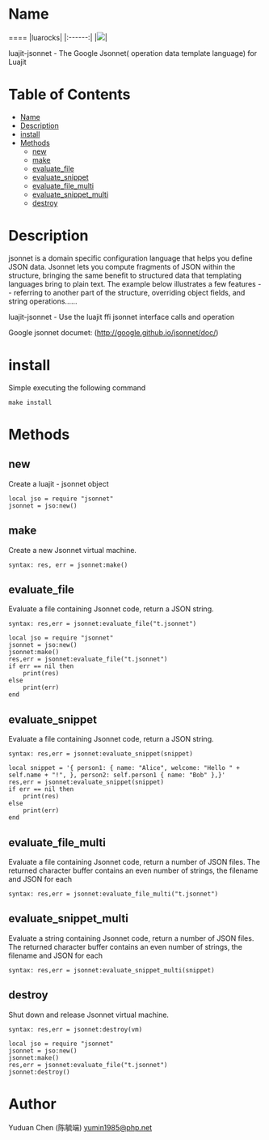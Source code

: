 # Name
====
|luarocks|
|:------:|
|[![](https://img.shields.io/badge/luarocks-0.1--1-blue.svg)](https://crates.io/crates/jsonnet)|

luajit-jsonnet - The Google Jsonnet( operation data template language) for Luajit


Table of Contents
=================

* [Name](#name)
* [Description](#description)
* [install](#install)
* [Methods](#methods)
	 * [new](#new)
	 * [make](#make)
	 * [evaluate_file](#evaluate_file)
	 * [evaluate_snippet](#evaluate_snippet)
	 * [evaluate_file_multi](#evaluate_file_multi)
	 * [evaluate_snippet_multi](#evaluate_snippet_multi)
	 * [destroy](#destroy)

Description
===========


jsonnet is a domain specific configuration language that helps you define JSON data. Jsonnet lets you compute fragments of JSON within the structure, bringing the same benefit to structured data that templating languages bring to plain text. The example below illustrates a few features -- referring to another part of the structure, overriding object fields, and string operations......

luajit-jsonnet - Use the luajit ffi jsonnet interface calls and operation

Google jsonnet documet: (http://google.github.io/jsonnet/doc/)

install
===========
Simple executing the following command

```
make install

```

Methods
=======

new
---
Create a luajit - jsonnet object

```
local jso = require "jsonnet"
jsonnet = jso:new()

```
make
---
Create a new Jsonnet virtual machine.

```
syntax: res, err = jsonnet:make()
```
evaluate_file
---
Evaluate a file containing Jsonnet code, return a JSON string.

```
syntax: res,err = jsonnet:evaluate_file("t.jsonnet")
```
```
local jso = require "jsonnet"
jsonnet = jso:new()
jsonnet:make()
res,err = jsonnet:evaluate_file("t.jsonnet")
if err == nil then
	print(res)
else
	print(err)
end
```
evaluate_snippet
---
Evaluate a file containing Jsonnet code, return a JSON string.

```
syntax: res,err = jsonnet:evaluate_snippet(snippet)
```

```
local snippet = '{ person1: { name: "Alice", welcome: "Hello " + self.name + "!", }, person2: self.person1 { name: "Bob" },}'
res,err = jsonnet:evaluate_snippet(snippet)
if err == nil then
	print(res)
else
	print(err)
end
```

evaluate_file_multi
---
Evaluate a file containing Jsonnet code, return a number of JSON files.  The returned character buffer contains an even number of strings, the filename and JSON for each

```
syntax: res,err = jsonnet:evaluate_file_multi("t.jsonnet")
```


evaluate_snippet_multi
---
Evaluate a string containing Jsonnet code, return a number of JSON files. The returned character buffer contains an even number of strings, the filename and JSON for each 

```
syntax: res,err = jsonnet:evaluate_snippet_multi(snippet)
```


destroy
---
Shut down and release  Jsonnet virtual machine. 

```
syntax: res,err = jsonnet:destroy(vm)
```

```
local jso = require "jsonnet"
jsonnet = jso:new()
jsonnet:make()
res,err = jsonnet:evaluate_file("t.jsonnet")
jsonnet:destroy()
```

Author
======

Yuduan Chen (陈毓端) <yumin1985@php.net> 
